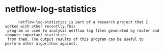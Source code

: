 netflow-log-statistics
======================
          netflow-log-statistics is part of a research project that I worked with other recentlly.This
     program is used to analysis netflow log files generated by router and compute important statistics
     from them. The output results of this program can be useful to perform other algorithms against.
